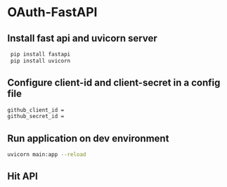 # OAuth-FastAPI

## Install fast api and uvicorn server

```bash
 pip install fastapi
 pip install uvicorn
```

## Configure client-id and client-secret in a config file

```bash
github_client_id =
github_secret_id =
```

## Run application on dev environment

```bash
uvicorn main:app --reload
```

## Hit API

```http://localhost:8000/auth

```
